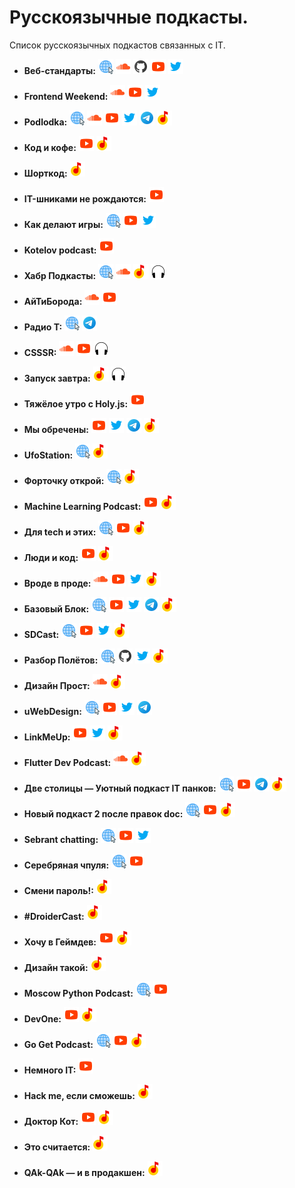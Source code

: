 # Русскоязычные подкасты.

Список русскоязычных подкастов связанных с IT.

- **Веб-стандарты:** [![Сайт](/icons/site.png "Сайт web-standarts.ru")](https://web-standards.ru) [![SoundCloud](/icons/soundcloud.png "SoundCloud")](https://soundcloud.com/web-standards) [![GitHub](/icons/github.png "GitHub")](https://github.com/web-standards-ru/podcast) [![YouTube](/icons/youtube.png "YouTube")](https://www.youtube.com/@webstandards_ru) [![Twitter](/icons/twitter.png "Twitter")](https://twitter.com/webstandards_ru)

- **Frontend Weekend:** [![SoundCloud](/icons/soundcloud.png "SoundCloud")](https://soundcloud.com/frontend-weekend) [![YouTube](/icons/youtube.png "YouTube")](https://www.youtube.com/@frontendweekend) [![Twitter](/icons/twitter.png "Twitter")](https://twitter.com/frontendweekend)

- **Podlodka:** [![Сайт](/icons/site.png "Сайт Podlodka")](https://podlodka.io) [![SoundCloud](/icons/soundcloud.png "SoundCloud")](https://soundcloud.com/podlodka) [![YouTube](/icons/youtube.png "YouTube")](https://www.youtube.com/PodlodkaShow) [![Twitter](/icons/twitter.png "Twitter")](https://twitter.com/podlodkapodcast) [![Telegram](/icons/telegram.png "Telegram")](https://t.me/podlodkanews) [![Яндекс.Музыка](/icons/yandex-music.png "Yandex Music")](https://music.yandex.ru/album/7570122?dir=desc&activeTab=about)

- **Код и кофе:** [![YouTube](/icons/youtube.png "YouTube")](https://www.youtube.com/playlist?list=PL3q8gXVayhpfk7fyIEZO7ee6ErCjnjoeJ) [![Яндекс.Музыка](/icons/yandex-music.png "Yandex Music")](https://music.yandex.ru/album/10925348?activeTab=track-list)

- **Шорткод:** [![Яндекс.Музыка](/icons/yandex-music.png "Yandex Music")](https://music.yandex.ru/album/11022487?dir=desc&activeTab=about)

- **IT-шниками не рождаются:** [![YouTube](/icons/youtube.png "YouTube")](https://www.youtube.com/playlist?list=PLBRXq5LaddfwwN7IUgdIBIwV4ix4Cs5Ms)

- **Как делают игры:** [![Сайт](/icons/site.png "Сайт Как делают игры")](https://kdicast.com) [![YouTube](/icons/youtube.png "YouTube")](https://www.youtube.com/c/kdicast) [![Twitter](/icons/twitter.png "Twitter")](https://twitter.com/kdicast)

- **Kotelov podcast:** [![YouTube](/icons/youtube.png "YouTube")](https://www.youtube.com/playlist?list=PLTgv5HiIUQtJiQhzfJyd25tr8fQwE5AiT)

- **Хабр Подкасты:** [![Сайт](/icons/site.png "Сайт Хабр Подкасты")](https://podcast.habr.com) [![SoundCloud](/icons/soundcloud.png "SoundCloud")](https://soundcloud.com/habr-weekly) [![Яндекс.Музыка](/icons/yandex-music.png "Yandex Music")](https://music.yandex.ru/album/7600069?dir=desc&activeTab=about) [![Podcastly](/icons/podcastly.png "Podcastly")](https://pdcstly.com/ru/podcast/habr-podkasty/890)

- **АйТиБорода:** [![SoundCloud](/icons/soundcloud.png "SoundCloud")](https://soundcloud.com/itbeard) [![YouTube](/icons/youtube.png "YouTube")](https://www.youtube.com/@itbeard)

- **Радио T:** [![Сайт](/icons/site.png "Сайт Радио T")](https://radio-t.com) [![Telegram](/icons/telegram.png "Telegram")](https://t.me/radio_t_podcast)

- **CSSSR:** [![SoundCloud](/icons/soundcloud.png "SoundCloud")](https://soundcloud.com/csssr) [![YouTube](/icons/youtube.png "YouTube")](https://www.youtube.com/@csssrpodcasts718) [![Podcastly](/icons/podcastly.png "Podcastly")](https://pdcstly.com/ru/podcast/csssr/105117)

- **Запуск завтра:** [![Яндекс.Музыка](/icons/yandex-music.png "Yandex Music")](https://music.yandex.ru/album/9294155?dir=desc&activeTab=about) [![Podcastly](/icons/podcastly.png "Podcastly")](https://pdcstly.com/ru/podcast/zapusk-zavtra/888)

- **Тяжёлое утро с Holy.js:** [![YouTube](/icons/youtube.png "YouTube")](https://www.youtube.com/playlist?list=PL8sJahqnzh8JP76w7xi5XRxIZ0Kwd0oTq)

- **Мы обречены:** [![YouTube](/icons/youtube.png "YouTube")](https://www.youtube.com/@myobrecheny) [![Twitter](/icons/twitter.png "Twitter")](https://twitter.com/myobrecheny) [![Telegram](/icons/telegram.png "Telegram")](https://t.me/myobrechenychannel) [![Яндекс.Музыка](/icons/yandex-music.png "Yandex Music")](https://music.yandex.ru/album/10560587?dir=desc&activeTab=about)

- **UfoStation:** [![Сайт](/icons/site.png "Сайт UfoStation")](https://ufostation.tech/ru/podcast/) [![Яндекс.Музыка](/icons/yandex-music.png "Yandex Music")](https://music.yandex.com/album/16437613?dir=desc&activeTab=about)

- **Форточку открой:** [![Сайт](/icons/site.png "Сайт Форточку открой")](https://ufostation.tech/ru/podcast/) [![Яндекс.Музыка](/icons/yandex-music.png "Yandex Music")](https://music.yandex.ru/album/23340787?activeTab=track-list&dir=desc)

- **Machine Learning Podcast:** [![YouTube](/icons/youtube.png "YouTube")](https://www.youtube.com/@machinelearningpodcast9502) [![Яндекс.Музыка](/icons/yandex-music.png "Yandex Music")](https://music.yandex.ru/album/9781458?dir=desc&activeTab=about)

- **Для tech и этих:** [![Сайт](/icons/site.png "Сайт Для tech и этих")](https://forthoseandthose.fireside.fm) [![YouTube](/icons/youtube.png "YouTube")](https://www.youtube.com/playlist?list=PLOLysiZ_IMc0SXiyLK_fRETYNCR3uN05h) [![Яндекс.Музыка](/icons/yandex-music.png "Yandex Music")](https://music.yandex.ru/album/22481935?activeTab=track-list&dir=desc)

- **Люди и код:** [![YouTube](/icons/youtube.png "YouTube")](https://www.youtube.com/@byskillboxmedia7275) [![Яндекс.Музыка](/icons/yandex-music.png "Yandex Music")](https://music.yandex.ru/album/20602720?activeTab=track-list&dir=desc)

- **Вроде в проде:** [![SoundCloud](/icons/soundcloud.png "SoundCloud")](https://soundcloud.com/vrode_v_prode) [![YouTube](/icons/youtube.png "YouTube")](https://www.youtube.com/@vrode_v_prode/videos) [![Twitter](/icons/twitter.png "Twitter")](https://twitter.com/vrode_v_prode) [![Яндекс.Музыка](/icons/yandex-music.png "Yandex Music")](https://music.yandex.ru/album/19001255?activeTab=track-list&dir=desc)

- **Базовый Блок:** [![Сайт](/icons/site.png "Сайт Базовый Блок")](https://basicblockradio.com) [![YouTube](/icons/youtube.png "YouTube")](https://www.youtube.com/@basicblockradio8179) [![Twitter](/icons/twitter.png "Twitter")](https://twitter.com/basicblockradio) [![Telegram](/icons/telegram.png "Telegram")](https://t.me/basicblockradio) [![Яндекс.Музыка](/icons/yandex-music.png "Yandex Music")](https://music.yandex.ru/album/7638583?dir=desc&activeTab=about)

- **SDCast:** [![Сайт](/icons/site.png "Сайт SDCast")](https://sdcast.ksdaemon.ru) [![YouTube](/icons/youtube.png "YouTube")](https://www.youtube.com/@sdcast146) [![Twitter](/icons/twitter.png "Twitter")](https://twitter.com/SDCast_podcast) [![Яндекс.Музыка](/icons/yandex-music.png "Yandex Music")](https://music.yandex.ru/album/6880277?activeTab=track-list)

- **Разбор Полётов:** [![Сайт](/icons/site.png "Сайт Разбор Полётов")](https://razborpoletov.com/index.html) [![GitHub](/icons/github.png "GitHub")](https://github.com/razbor-poletov) [![Twitter](/icons/twitter.png "Twitter")](https://twitter.com/razbor_poletov) [![Яндекс.Музыка](/icons/yandex-music.png "Yandex Music")](https://music.yandex.ru/album/6880225?dir=desc&activeTab=about)

- **Дизайн Прост:** [![SoundCloud](/icons/soundcloud.png "SoundCloud")](https://soundcloud.com/qpzw2utwzag6) [![Яндекс.Музыка](/icons/yandex-music.png "Yandex Music")](https://music.yandex.ru/album/8941958?dir=desc&activeTab=about)

- **uWebDesign:** [![Сайт](/icons/site.png "Сайт uWebDesign")](https://uwebdesign.ru) [![YouTube](/icons/youtube.png "YouTube")](https://www.youtube.com/uwebdesign) [![Twitter](/icons/twitter.png "Twitter")](https://twitter.com/uwebdesgn) [![Telegram](/icons/telegram.png "Telegram")](https://t.me/uwebdesign)

- **LinkMeUp:** [![YouTube](/icons/youtube.png "YouTube")](https://www.youtube.com/@pilimtrem) [![Twitter](/icons/twitter.png "Twitter")](https://twitter.com/pilimtrem) [![Яндекс.Музыка](/icons/yandex-music.png "Yandex Music")](https://music.yandex.ru/album/9502810?activeTab=track-list)

- **Flutter Dev Podcast:** [![SoundCloud](/icons/soundcloud.png "SoundCloud")](https://soundcloud.com/flutterdevpodcast) [![Яндекс.Музыка](/icons/yandex-music.png "Yandex Music")](https://music.yandex.ru/album/11609672?dir=desc&activeTab=about)

- **Две столицы — Уютный подкаст IT панков:** [![Сайт](/icons/site.png "Сайт Две столицы — Уютный подкаст IT панков")](https://2capitals.space) [![YouTube](/icons/youtube.png "YouTube")](https://www.youtube.com/c/2capitalsSpace) [![Telegram](/icons/telegram.png "Telegram")](https://t.me/podcast2capitals) [![Яндекс.Музыка](/icons/yandex-music.png "Yandex Music")](https://music.yandex.ru/album/6880541?activeTab=track-list)

- **Новый подкаст 2 после правок doc:** [![Сайт](/icons/site.png "Сайт Новый подкаст 2 после правок doc")](https://newpodcast2.live) [![YouTube](/icons/youtube.png "YouTube")](https://www.youtube.com/@2doc971) [![Яндекс.Музыка](/icons/yandex-music.png "Yandex Music")](https://music.yandex.ru/album/11575744?dir=desc&activeTab=about)

- **Sebrant chatting:** [![Сайт](/icons/site.png "Сайт Sebrant chatting")](https://asebrant.libsyn.com) [![YouTube](/icons/youtube.png "YouTube")](https://www.youtube.com/playlist?list=PLEmAXDBfXwdIdT11LJ5koetixBi_clxJf) [![Twitter](/icons/twitter.png "Twitter")](https://twitter.com/asebrant)

- **Серебряная чпуля:** [![Сайт](/icons/site.png "Сайт Серебряная чпуля")](https://www.agileverse.ru/podcast) [![YouTube](/icons/youtube.png "YouTube")](https://www.youtube.com/playlist?list=PLj32dnP2J3fE7MkracOWefQBxOiOW6u1e)

- **Смени пароль!:** [![Яндекс.Музыка](/icons/yandex-music.png "Yandex Music")](https://music.yandex.ru/album/16065230?dir=desc&activeTab=about)

- **#DroiderCast:** [![Яндекс.Музыка](/icons/yandex-music.png "Yandex Music")](https://music.yandex.ru/album/8797094?lang=ru&activeTab=track-list)

- **Хочу в Геймдев:** [![YouTube](/icons/youtube.png "YouTube")](https://www.youtube.com/playlist?list=PLYEH4GKbMx6tYzVY76hf4C9xrD420VWLe) [![Яндекс.Музыка](/icons/yandex-music.png "Yandex Music")](https://music.yandex.ru/album/9495544?dir=desc&activeTab=about)

- **Дизайн такой:** [![Яндекс.Музыка](/icons/yandex-music.png "Yandex Music")](https://music.yandex.ru/album/7782689?dir=desc&activeTab=about)

- **Moscow Python Podcast:** [![Сайт](/icons/site.png "Сайт подкаста")](https://podcast.python.ru) [![YouTube](/icons/youtube.png "YouTube")](https://www.youtube.com/playlist?list=PLv_zOGKKxVph51u_AIswuXCasZ7aZD8t3)

- **DevOne:** [![YouTube](/icons/youtube.png "YouTube")](https://www.youtube.com/playlist?list=PLIKnOO-uIAJq27Zz7UTKyNTeFc7L9nyjo) [![Яндекс.Музыка](/icons/yandex-music.png "Yandex Music")](https://music.yandex.ru/album/22756068?dir=desc&activeTab=about)

- **Go Get Podcast:** [![Сайт](/icons/site.png "Сайт подкаста")](https://gogetpodcast.ru) [![YouTube](/icons/youtube.png "YouTube")](https://www.youtube.com/playlist?list=PLFAQFisfyqlU80MlWPiF_0VrWVV2X9vfR) [![Яндекс.Музыка](/icons/yandex-music.png "Yandex Music")](https://music.yandex.ru/album/21540938?dir=desc&activeTab=about)

- **Немного IT:** [![YouTube](/icons/youtube.png "YouTube")](https://www.youtube.com/@someit/featured)

- **Hack me, если сможешь:** [![Яндекс.Музыка](/icons/yandex-music.png "Yandex Music")](https://music.yandex.ru/album/16874846?dir=desc&activeTab=about)

- **Доктор Кот:** [![YouTube](/icons/youtube.png "YouTube")](https://www.youtube.com/playlist?list=PLliXIZ4xbu1KHjfZS1BJXHgNe-WAy5Z9L) [![Яндекс.Музыка](/icons/yandex-music.png "Yandex Music")](https://music.yandex.ru/album/18513272?dir=desc&activeTab=about)

- **Это считается:** [![Яндекс.Музыка](/icons/yandex-music.png "Yandex Music")](https://music.yandex.ru/album/24035967?activeTab=track-list)

- **QAk-QAk — и в продакшен:** [![Яндекс.Музыка](/icons/yandex-music.png "Yandex Music")](https://music.yandex.ru/album/18910064?activeTab=track-list)





<!-- - **Шаблон:** [![SoundCloud](/icons/soundcloud.png "SoundCloud")]() [![Сайт](/icons/site.png "Сайт подкаста")]() [![GitHub](/icons/github.png "GitHub")]() [![YouTube](/icons/youtube.png "YouTube")]() [![Twitter](/icons/twitter.png "Twitter")]() [![Telegram](/icons/telegram.png "Telegram")]() [![Яндекс.Музыка](/icons/yandex-music.png "Yandex Music")]() [![Podcastly](icons/podcastly.png "Podcastly")]() -->
